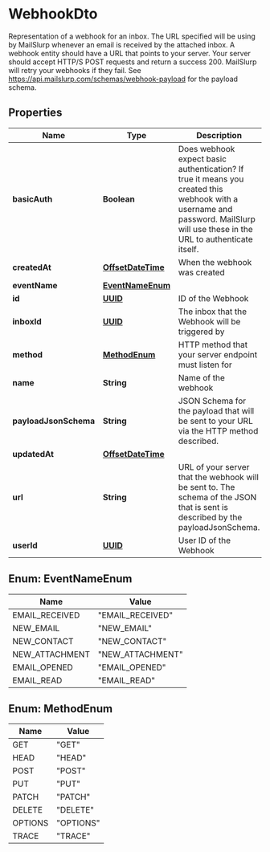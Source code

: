 

# WebhookDto

Representation of a webhook for an inbox. The URL specified will be using by MailSlurp whenever an email is received by the attached inbox. A webhook entity should have a URL that points to your server. Your server should accept HTTP/S POST requests and return a success 200. MailSlurp will retry your webhooks if they fail. See https://api.mailslurp.com/schemas/webhook-payload for the payload schema.
## Properties

Name | Type | Description | Notes
------------ | ------------- | ------------- | -------------
**basicAuth** | **Boolean** | Does webhook expect basic authentication? If true it means you created this webhook with a username and password. MailSlurp will use these in the URL to authenticate itself. |  [optional]
**createdAt** | [**OffsetDateTime**](OffsetDateTime) | When the webhook was created |  [optional]
**eventName** | [**EventNameEnum**](#EventNameEnum) |  |  [optional]
**id** | [**UUID**](UUID) | ID of the Webhook |  [optional]
**inboxId** | [**UUID**](UUID) | The inbox that the Webhook will be triggered by |  [optional]
**method** | [**MethodEnum**](#MethodEnum) | HTTP method that your server endpoint must listen for |  [optional]
**name** | **String** | Name of the webhook |  [optional]
**payloadJsonSchema** | **String** | JSON Schema for the payload that will be sent to your URL via the HTTP method described. |  [optional]
**updatedAt** | [**OffsetDateTime**](OffsetDateTime) |  | 
**url** | **String** | URL of your server that the webhook will be sent to. The schema of the JSON that is sent is described by the payloadJsonSchema. |  [optional]
**userId** | [**UUID**](UUID) | User ID of the Webhook |  [optional]



## Enum: EventNameEnum

Name | Value
---- | -----
EMAIL_RECEIVED | &quot;EMAIL_RECEIVED&quot;
NEW_EMAIL | &quot;NEW_EMAIL&quot;
NEW_CONTACT | &quot;NEW_CONTACT&quot;
NEW_ATTACHMENT | &quot;NEW_ATTACHMENT&quot;
EMAIL_OPENED | &quot;EMAIL_OPENED&quot;
EMAIL_READ | &quot;EMAIL_READ&quot;



## Enum: MethodEnum

Name | Value
---- | -----
GET | &quot;GET&quot;
HEAD | &quot;HEAD&quot;
POST | &quot;POST&quot;
PUT | &quot;PUT&quot;
PATCH | &quot;PATCH&quot;
DELETE | &quot;DELETE&quot;
OPTIONS | &quot;OPTIONS&quot;
TRACE | &quot;TRACE&quot;



